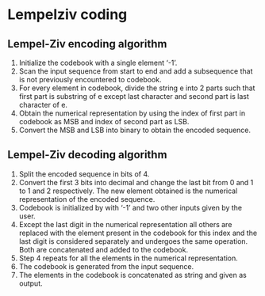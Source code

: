 # Lempelziv coding

## Lempel-Ziv encoding algorithm

1.	Initialize the codebook with a single element ‘-1’.
2.	Scan the input sequence from start to end and add a subsequence that is not previously encountered to codebook.
3.	For every element in codebook, divide the string e into 2 parts such that first part is substring of e except last character and second part is last character of e.
4.	Obtain the numerical representation by using the index of first part in codebook as MSB and index of second part as LSB.
5.	Convert the MSB and LSB into binary to obtain the encoded sequence.


## Lempel-Ziv decoding algorithm

1.	Split the encoded sequence in bits of 4.
2.	Convert the first 3 bits into decimal and change the last bit from 0 and 1 to 1 and 2 respectively.  The new element obtained is the numerical representation of the encoded sequence.
3.	Codebook is initialized by with ‘-1’ and two other inputs given by the user.
4.	 Except the last digit in the numerical representation all others are replaced with the element present in the codebook for this index and the last digit is considered separately and undergoes the same operation. Both are concatenated and added to the codebook.
5.	Step 4 repeats for all the elements in the numerical representation.
6.	The codebook is generated from the input sequence.
7.	 The elements in the codebook is concatenated as string and given as output.


 
 
  
  
  
  
  
  
  
  
  
  
  
  
 
 
 

 
